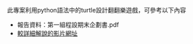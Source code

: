 此專案利用python語法中的turtle設計翻翻樂遊戲，可參考以下內容
- 報告資料：第一組程設期末企劃書.pdf
- [較詳細解說的影片網址](https://youtu.be/ImuULjrDr1Y)
